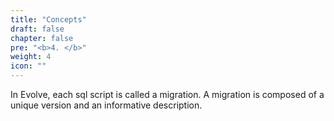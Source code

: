 ```yaml
---
title: "Concepts"
draft: false
chapter: false
pre: "<b>4. </b>"
weight: 4
icon: ""
---
```



In Evolve, each sql script is called a migration. A migration is composed of a unique version and an informative description. 